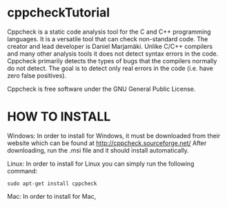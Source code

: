 cppcheckTutorial
================

Cppcheck is a static code analysis tool for the C and C++ programming 
languages. It is a versatile tool that can check non-standard code. The 
creator and lead developer is Daniel Marjamäki. Unlike C/C++ compilers and 
many other analysis tools it does not detect syntax errors in the code. 
Cppcheck primarily detects the types of bugs that the compilers normally do
not detect. 
The goal is to detect only real errors in the code (i.e. have zero false positives).

Cppcheck is free software under the GNU General Public License.


HOW TO INSTALL
==================
Windows: 
	In order to install for Windows, it must be downloaded from their
	website which can be found at http://cppcheck.sourceforge.net/
	After downloading, run the .msi file and it should install automatically.

Linux:
	In order to install for Linux you can simply run the following command:

```
sudo apt-get install cppcheck
```

Mac:
	In order to install for Mac,
